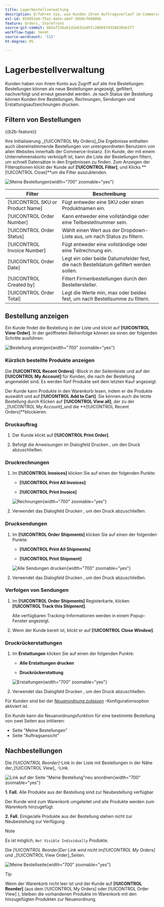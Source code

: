 ```yaml
---
title: Lagerbestellverwaltung
description: Erfahren Sie, wie Kunden ihren Auftragsverlauf im Commerce-Storefront anzeigen und verwalten können.
exl-id: 85d953e6-f5a1-4a5e-a6ef-36b9cf6988bb
feature: Orders, Storefront
source-git-commit: 8b5af316ab1d2e632ed5fc2066974326830ab3f7
workflow-type: tm+mt
source-wordcount: '515'
ht-degree: 0%

---
```


# Lagerbestellverwaltung

Kunden haben von ihrem Konto aus Zugriff auf alle ihre Bestellungen. Bestellungen können als neue Bestellungen angezeigt, gefiltert, nachverfolgt und erneut gesendet werden. Je nach Status der Bestellung können Kunden ihre Bestellungen, Rechnungen, Sendungen und Erstattungsaufzeichnungen drucken.

## Filtern von Bestellungen

{{b2b-feature}}

Ihre Initialisierung _[!UICONTROL My Orders]_Die Ergebnisse enthalten auch übereinstimmende Bestellungen von untergeordneten Benutzern von allen Websites innerhalb der Commerce-Instanz. Ein Kunde, der mit einem Unternehmenskonto verknüpft ist, kann die Liste der Bestellungen filtern, um schnell Datensätze in den Ergebnissen zu finden. Zum Anzeigen der Filteroptionen klickt der Kunde auf **[!UICONTROL Filter]**, und Klicks **[!UICONTROL Close]**um die Filter auszublenden.

![Meine Bestellungen](./assets/account-dashboard-my-orders-b2b.png){width="700" zoomable="yes"}

| Filter | Beschreibung |
| ------ | ----------- |
| [!UICONTROL SKU or Product Name] | Fügt entweder eine SKU oder einen Produktnamen ein. |
| [!UICONTROL Order Number] | Kann entweder eine vollständige oder eine Teilbestellnummer sein. |
| [!UICONTROL Order Status] | Wählt einen Wert aus der Dropdown-Liste aus, um nach Status zu filtern. |
| [!UICONTROL Invoice Number] | Fügt entweder eine vollständige oder eine Teilrechnung ein. |
| [!UICONTROL Order Date] | Legt ein oder beide Datumsfelder fest, die nach Bestelldatum gefiltert werden sollen. |
| [!UICONTROL Created by] | Filtert Firmenbestellungen durch den Bestellersteller. |
| [!UICONTROL Order Total] | Legt die Werte min, max oder beides fest, um nach Bestellsumme zu filtern. |

## Bestellung anzeigen

Ein Kunde findet die Bestellung in der Liste und klickt auf **[!UICONTROL View Order]**. In der geöffneten Reihenfolge können sie einen der folgenden Schritte ausführen:

![Bestellung anzeigen](./assets/customer-account-order-items-ordered.png){width="700" zoomable="yes"}

### Kürzlich bestellte Produkte anzeigen

Die **[!UICONTROL Recent Orders]** -Block in der Seitenleiste und auf der **[!UICONTROL My Account]** für Kunden, die nach der Bestellung angemeldet sind. Es werden fünf Produkte seit dem letzten Kauf angezeigt.

Der Kunde kann Produkte in den Warenkorb lesen, indem er die Produkte auswählt und auf **[!UICONTROL Add to Cart]**. Sie können auch die letzte Bestellung durch Klicken auf **[!UICONTROL View all]**, der zu der _[!UICONTROL My Account]_und die **[!UICONTROL Recent Orders]**blockieren.

### Druckauftrag

1. Der Kunde klickt auf **[!UICONTROL Print Order]**.

1. Befolgt die Anweisungen im Dialogfeld Drucken , um den Druck abzuschließen.

### Druckrechnungen

1. Im **[!UICONTROL Invoices]** klicken Sie auf einen der folgenden Punkte:

   - **[!UICONTROL Print All Invoices]**

   - **[!UICONTROL Print Invoice]**

   ![Rechnungen](./assets/customer-account-order-invoices.png){width="700" zoomable="yes"}

1. Verwendet das Dialogfeld Drucken , um den Druck abzuschließen.

### Drucksendungen

1. Im **[!UICONTROL Order Shipments]** klicken Sie auf einen der folgenden Punkte:

   - **[!UICONTROL Print All Shipments]**

   - **[!UICONTROL Print Shipment]**

   ![Alle Sendungen drucken](./assets/customer-account-order-shipments.png){width="700" zoomable="yes"}

1. Verwendet das Dialogfeld Drucken , um den Druck abzuschließen.

### Verfolgen von Sendungen

1. Im **[!UICONTROL Order Shipments]** Registerkarte, klicken **[!UICONTROL Track this Shipment]**.

   Alle verfügbaren Tracking-Informationen werden in einem Popup-Fenster angezeigt.

1. Wenn der Kunde bereit ist, klickt er auf **[!UICONTROL Close Window]**.

### Druckrückerstattungen

1. Im **Erstattungen** klicken Sie auf einen der folgenden Punkte:

   - **Alle Erstattungen drucken**

   - **Druckrückerstattung**

   ![Erstattungen](./assets/customer-account-order-refunds.png){width="700" zoomable="yes"}

1. Verwendet das Dialogfeld Drucken , um den Druck abzuschließen.

Für Kunden sind bei der [_Neuanordnung zulassen_](reorders-allow.md) -Konfigurationsoption aktiviert ist.

Ein Kunde kann die Neuanordnungsfunktion für eine bestimmte Bestellung von zwei Seiten aus initiieren:

- Seite &quot;Meine Bestellungen&quot;
- Seite &quot;Auftragsansicht&quot;

## Nachbestellungen

Die _[!UICONTROL Reorder]_-Link in der Liste mit Bestellungen in der Nähe der_[!UICONTROL View]_ -Link.

![Link auf der Seite &quot;Meine Bestellung&quot;neu anordnen](./assets/account-dashboard-reorder.png){width="700" zoomable="yes"}

**1. Fall.** Alle Produkte aus der Bestellung sind zur Neubestellung verfügbar

Der Kunde wird zum Warenkorb umgeleitet und alle Produkte werden zum Warenkorb hinzugefügt.

**2. Fall.** Einige/alle Produkte aus der Bestellung stehen nicht zur Neubestellung zur Verfügung

>[!NOTE]
>
>Es ist möglich, `Not Visible Individually` Produkte.

Die _[!UICONTROL Reorder]_Der Link wird nicht im_[!UICONTROL My Orders]_ und _[!UICONTROL View Order]_Seiten.

![Meine Bestellseite](./assets/account-dashboard-reorder-grid.png){width="700" zoomable="yes"}

>[!TIP]
>
>Wenn der Warenkorb nicht leer ist und der Kunde auf **[!UICONTROL Reorder]** (aus dem [!UICONTROL My Orders] oder [!UICONTROL Order View] ), bleiben die vorhandenen Produkte im Warenkorb mit den hinzugefügten Produkten zur Neuanordnung.
